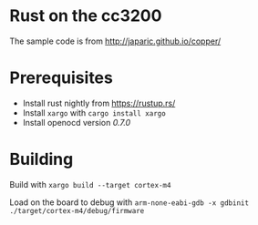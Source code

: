Rust on the cc3200
==================
The sample code is from http://japaric.github.io/copper/

Prerequisites
=============
- Install rust nightly from https://rustup.rs/
- Install `xargo` with `cargo install xargo`
- Install openocd version *0.7.0*

Building
========
Build with `xargo build --target cortex-m4`

Load on the board to debug with `arm-none-eabi-gdb -x gdbinit ./target/cortex-m4/debug/firmware`
